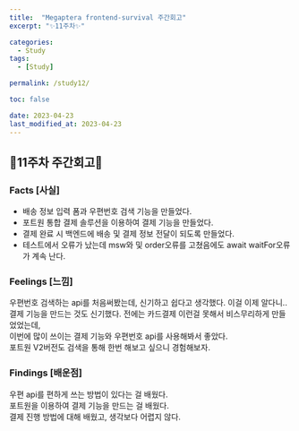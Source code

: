 ```yaml
---
title:  "Megaptera frontend-survival 주간회고"
excerpt: "✨11주차✨"

categories:
  - Study
tags:
  - [Study]

permalink: /study12/

toc: false

date: 2023-04-23
last_modified_at: 2023-04-23
---
```

## 💫11주차 주간회고💫

### Facts [사실]
- 배송 정보 입력 폼과 우편번호 검색 기능을 만들었다.
- 포트원 통합 결제 솔루션을 이용하여 결제 기능을 만들었다.
- 결제 완료 시 백엔드에 배송 및 결제 정보 전달이 되도록 만들었다.
- 테스트에서 오류가 났는데 msw와 및 order오류를 고쳤음에도 await waitFor오류가 계속 난다.

### Feelings [느낌]
우편번호 검색하는 api를 처음써봤는데, 신기하고 쉽다고 생각했다. 이걸 이제 알다니..\
결제 기능을 만드는 것도 신기했다. 전에는 카드결제 이런걸 못해서 비스무리하게 만들었었는데,\
이번에 많이 쓰이는 결제 기능와 우편번호 api를 사용해봐서 좋았다.\
포트원 V2버전도 검색을 통해 한번 해보고 싶으니 경험해보자.

### Findings [배운점]
우편 api를 편하게 쓰는 방법이 있다는 걸 배웠다.\
포트원을 이용하여 결제 기능을 만드는 걸 배웠다.\
결제 진행 방법에 대해 배웠고, 생각보다 어렵지 않다.
